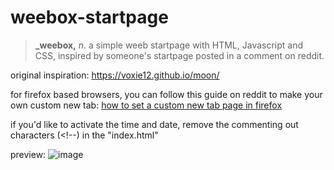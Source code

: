 # weebox-startpage
> **_weebox,** _n_. a simple weeb startpage with HTML, Javascript and CSS, inspired by someone's startpage posted in a comment on reddit. 

original inspiration: https://voxie12.github.io/moon/

for firefox based browsers, you can follow this guide on reddit to make your own custom new tab: [how to set a custom new tab page in firefox](https://www.reddit.com/r/startpages/comments/g3qndt/psa_how_to_set_a_custom_new_tab_page_in_firefox/)

if you'd like to activate the time and date, remove the commenting out characters (<!--) in the "index.html"   

preview:
![image](https://github.com/user-attachments/assets/bce747cc-d1ee-47b4-8bf4-a6886e12c55f)

